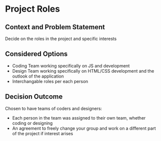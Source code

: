 # Project Roles

## Context and Problem Statement

Decide on the roles in the project and specific interests

## Considered Options

* Coding Team working specifically on JS and development
* Design Team working specifically on HTML/CSS development and the outlook of the application
* Interchangable roles per each person

## Decision Outcome

Chosen to have teams of coders and designers:

* Each person in the team was assigned to their own team, whether coding or designing
* An agreement to freely change your group and work on a different part of the project if interest arises

